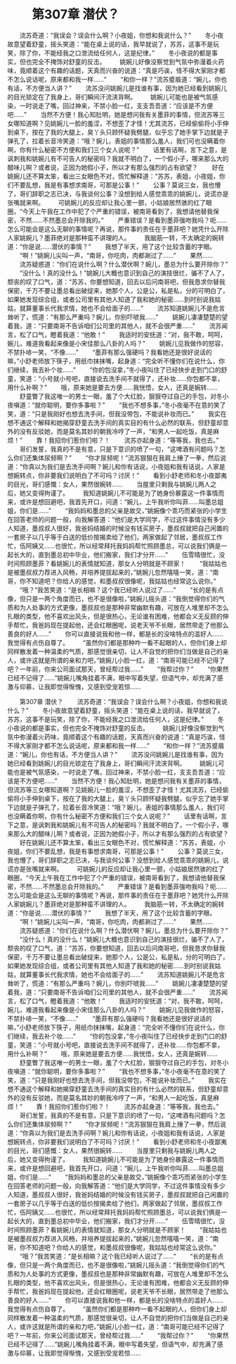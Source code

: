 # 　　第307章 潜伏？
　　流苏奇道：“我误会？误会什么啊？小夜姐，你想和我说什么？”
　　冬小夜故意望着舒童，摇头笑道：“能在桌上说的话，我早就说了，苏苏，这事不是玩笑，除了你，不能经我之口泄流给任何人，这是纪律。”
　　冬小夜说的都是事实，但也完全不掩饰对舒童的反击。
　　姚婉儿好像没察觉到气氛中弥漫着火药味，竟顺着这个有趣的话题，天真而兴奋的说道：“真是巧诶，怪不得大家刚才都不怎么说话呢，原来都和我一样……”
　　“和你一样？”流苏蹙眉道：“婉儿，你也有话，不方便当人讲？”
　　流苏没问姚婉儿是找谁有事，因为她已经看到姚婉儿的目光锁定在了我身上，哥们瞬间汗流浃背啊。
　　姚婉儿可能也是被气氛感染，一时说走了嘴，回过神来，不禁小脸一红，支支吾吾道：“应该是不方便吧……”
　　当然不方便！我心知肚明，她是想问我有关墨菲的事情，但流苏等三女哪知道啊？见姚婉儿一脸的羞涩，不想歪了才怪！尤其流苏，已经偷偷将小手伸到桌下，按在了我的大腿上，臭丫头只顾怀疑我劈腿，似乎忘了她手掌下边就是子弹孔了，拉着长音冷笑道：“哦？婉儿，表姐的事情那么羞人，我们可也没瞒着你啊，你有什么秘密不方便和我们三个女人说呢？”
　　话里有话啊，言下之意，是讽刺我和姚婉儿有不可告人的秘密吗？我就不明白了，一个假小子，哪来那么大的醋味儿啊？或者说，正因为她假小子，所以才有那么强烈的占有欲望？
　　好在姚婉儿还不算太笨，看出三女眼色不对，慌忙解释道：“苏苏，表姐，小夜姐，你们不要乱想，我是有事想求南哥，可那是公事！”
　　公事？莫说三女，我也懵了，哥们辞职之志已决，与我谈何公事？没想到给人感觉乖乖的姚婉儿，说谎亦是张嘴就来啊。
　　可姚婉儿的反应却让我心里一颤，小姑娘居然骇的红了眼圈，“今天上午我在工作中犯了个严重的错误，被南哥看到了，我想请他替我保密，不然……不然墨总会开除我的。”
　　严重错误？是看到墨菲强吻我吗？呃……怎么可能会是这么无聊的事情呢？再说，那件事的责任在于墨菲吧？她凭什么开除人家姚婉儿？墨菲绝对是那种蛮不讲理的人。
　　我脑筋一转，不太确定的婉转道：“你是说……潜伏的事情？”
　　我想了半天，用了这个比较含蓄的字眼。
　　“啊！”姚婉儿尖叫一声，“南哥，你吃肉，肉都涮过了……”
　　果然……
　　流苏疑惑道：“你们在说什么啊？什么潜伏啊？婉儿，墨总为什么要开除你？”
　　“没什么！真的没什么！”姚婉儿大概也意识到自己的演技很烂，骗不了人了，颓丧的叹了口气，道：“苏苏，你要想知道，回去以后问南哥吧，但我恳求你替我保密，千万不要让墨总看出破绽来，她那个人，公是公，私是私，分的可明白了，如果她发现综合组，或者公司里有其他人知道了我和她的秘密……到时别说我姑姑，就算董事长代我求情，她也不会给面子的……”
　　流苏知道姚婉儿不是危言耸听了，慌道：“有那么严重吗？婉儿，你别吓唬我……”
　　姚婉儿凄凄楚楚的望着我，道：“只要南哥不告诉咱们公司里的其他人，就不会很严重……”
　　流苏闻言，松了口气，瞪着我道：“他敢！”
　　我适时的安抚道：“对，我不敢，呵呵，婉儿，难道我看起来像是小宋佳那么八卦的人吗？”
　　姚婉儿见我做作的怒容，不禁扑哧一笑，“不像……”
　　“墨菲有那么强硬吗？我看她还是很好说话的嘛，”小舒老师放下筷子，用纸巾抹抹嘴，起身道：“完全听不懂你们在说什么，你们继续，我去补个妆……”
　　“你的包没拿，”冬小夜叫住了已经快步走到门口的舒童，笑道：“小号就小号吧，直接说去洗手间不就得了，还补妆……你包都不拿，用什么补啊？”
　　哦，原来她是要去方便……我恍悟，女人，还真是婉转……
　　舒童瞥了我这唯一的男士一眼，羞了个大红脸，狠狠夺过自己的手包，对冬小夜嗔道：“就你聪明，要你多事啦？”
　　“我也不想多事，”冬小夜毫不在意的笑了笑，道：“只是我刚好也想去洗手间，但我没带包，不能说补妆而已。”
　　我实在想不通这个解释和她揭穿舒童去洗手间的真实目的有什么必然的联系，但舒童却意外的没有反驳她，而是莫名其妙的朝我冷哼了一声，“和男人一起吃饭，真是麻烦！”
　　靠！我招你们惹你们啦？！
　　流苏亦起身道：“等等我，我也去。”
　　哥们发誓，我真的不是有意，只是下意识的喷了一句，“这啤酒有问题吗？怎么你们还集体尿频啊？”
　　“你才尿频呢！”流苏狠狠在我肩上捶了一拳，然后说道：“你真以为我们是去洗手间啊？婉儿和你有话说，小夜姐和我有话说，人家是想婉转点，你非要我们说明白了不可吗？讨厌！”
　　看到小舒老师和冬小夜鄙夷的目光，哥们感慨：女人，果然很婉转……
　　当屋里只剩我与姚婉儿两人之后，她又变得拘谨了。
　　我知道姚婉儿不可能是为了她身份暴露这一件事情而来，或许是想回避吧，我首先开口，问道：“婉儿，上午我听你叫菲……叫墨总姐姐，你们是……”
　　“我妈妈和墨总的父亲是故交，”姚婉像个乖巧而紧张的小学生在回答老师的问题一般，向我解答道：“他们是大学同学，不过这件事情没有多少人知道，墨叔叔人很好，我爸妈结婚的时候没有钱买房子，墨叔叔就把自己闲置的一套房子以几乎等于白送的低价按揭卖给了他们，两家做起了邻居，墨叔叔工作忙，伍阿姨又……也很忙，所以经常拜托我妈妈帮忙照顾墨总，可以说我们俩是一起长大的，直到墨总初中毕业，他们搬家，我们才分开……”
　　伍雪晴很忙，没时间照顾墨菲？看姚婉儿的表情就知道，那女人分明就是不顾家！
　　“我姑姑也是被墨叔叔力荐进入风畅，并培养提拔起来的，”姚婉儿忽然嘻嘻一笑，道：“南哥，你不知道吧？你给人的感觉，和墨叔叔很像呢，我姑姑也经常这么说你。”
　　“哦？”我苦笑道：“是长相嘛？这个我已经听人说过了……”
　　“长的是有点像，但只是一两个角度而已，也不是很像啦，”姚婉儿摇头道：“我倒觉得你们的气质和为人处事的方式更像，墨叔叔也是那种非常幽默有趣，可放在人堆里却不怎么扎眼的类型，他不喜欢出风头，但是很热心，无论谁有困难，他都会义无反顾的伸手帮忙，我爸妈现在提起他，还会红眼圈呢，说老天爷不长眼，居然带走了他那么善良的好人……”
　　你可以直接说我和他一样，都是长的没啥特点的滥好人……我觉得有点伤自尊了。
　　“虽然你们都是那种咋一看不起眼的人，但你们身上却同样散发着一种温柔的气质，那感觉很亲切，让人不自觉的把你们当做是自己的亲人，或许这就是所谓的亲和力吧，”姚婉儿小脸一红，道：“南哥可能已经不记得了吧？一年前，你来公司面试那天，曾经帮过我……”
　　“我帮过你？”
　　“你果然已经不记得了……”姚婉儿嘴角挂着不满，眼中写着失望，但语气中，却充满了感激与仰慕，让我即觉得惭愧，又感到受宠若惊……

　　第307章 潜伏？
　　流苏奇道：“我误会？误会什么啊？小夜姐，你想和我说什么？”
　　冬小夜故意望着舒童，摇头笑道：“能在桌上说的话，我早就说了，苏苏，这事不是玩笑，除了你，不能经我之口泄流给任何人，这是纪律。”
　　冬小夜说的都是事实，但也完全不掩饰对舒童的反击。
　　姚婉儿好像没察觉到气氛中弥漫着火药味，竟顺着这个有趣的话题，天真而兴奋的说道：“真是巧诶，怪不得大家刚才都不怎么说话呢，原来都和我一样……”
　　“和你一样？”流苏蹙眉道：“婉儿，你也有话，不方便当人讲？”
　　流苏没问姚婉儿是找谁有事，因为她已经看到姚婉儿的目光锁定在了我身上，哥们瞬间汗流浃背啊。
　　姚婉儿可能也是被气氛感染，一时说走了嘴，回过神来，不禁小脸一红，支支吾吾道：“应该是不方便吧……”
　　当然不方便！我心知肚明，她是想问我有关墨菲的事情，但流苏等三女哪知道啊？见姚婉儿一脸的羞涩，不想歪了才怪！尤其流苏，已经偷偷将小手伸到桌下，按在了我的大腿上，臭丫头只顾怀疑我劈腿，似乎忘了她手掌下边就是子弹孔了，拉着长音冷笑道：“哦？婉儿，表姐的事情那么羞人，我们可也没瞒着你啊，你有什么秘密不方便和我们三个女人说呢？”
　　话里有话啊，言下之意，是讽刺我和姚婉儿有不可告人的秘密吗？我就不明白了，一个假小子，哪来那么大的醋味儿啊？或者说，正因为她假小子，所以才有那么强烈的占有欲望？
　　好在姚婉儿还不算太笨，看出三女眼色不对，慌忙解释道：“苏苏，表姐，小夜姐，你们不要乱想，我是有事想求南哥，可那是公事！”
　　公事？莫说三女，我也懵了，哥们辞职之志已决，与我谈何公事？没想到给人感觉乖乖的姚婉儿，说谎亦是张嘴就来啊。
　　可姚婉儿的反应却让我心里一颤，小姑娘居然骇的红了眼圈，“今天上午我在工作中犯了个严重的错误，被南哥看到了，我想请他替我保密，不然……不然墨总会开除我的。”
　　严重错误？是看到墨菲强吻我吗？呃……怎么可能会是这么无聊的事情呢？再说，那件事的责任在于墨菲吧？她凭什么开除人家姚婉儿？墨菲绝对是那种蛮不讲理的人。
　　我脑筋一转，不太确定的婉转道：“你是说……潜伏的事情？”
　　我想了半天，用了这个比较含蓄的字眼。
　　“啊！”姚婉儿尖叫一声，“南哥，你吃肉，肉都涮过了……”
　　果然……
　　流苏疑惑道：“你们在说什么啊？什么潜伏啊？婉儿，墨总为什么要开除你？”
　　“没什么！真的没什么！”姚婉儿大概也意识到自己的演技很烂，骗不了人了，颓丧的叹了口气，道：“苏苏，你要想知道，回去以后问南哥吧，但我恳求你替我保密，千万不要让墨总看出破绽来，她那个人，公是公，私是私，分的可明白了，如果她发现综合组，或者公司里有其他人知道了我和她的秘密……到时别说我姑姑，就算董事长代我求情，她也不会给面子的……”
　　流苏知道姚婉儿不是危言耸听了，慌道：“有那么严重吗？婉儿，你别吓唬我……”
　　姚婉儿凄凄楚楚的望着我，道：“只要南哥不告诉咱们公司里的其他人，就不会很严重……”
　　流苏闻言，松了口气，瞪着我道：“他敢！”
　　我适时的安抚道：“对，我不敢，呵呵，婉儿，难道我看起来像是小宋佳那么八卦的人吗？”
　　姚婉儿见我做作的怒容，不禁扑哧一笑，“不像……”
　　“墨菲有那么强硬吗？我看她还是很好说话的嘛，”小舒老师放下筷子，用纸巾抹抹嘴，起身道：“完全听不懂你们在说什么，你们继续，我去补个妆……”
　　“你的包没拿，”冬小夜叫住了已经快步走到门口的舒童，笑道：“小号就小号吧，直接说去洗手间不就得了，还补妆……你包都不拿，用什么补啊？”
　　哦，原来她是要去方便……我恍悟，女人，还真是婉转……
　　舒童瞥了我这唯一的男士一眼，羞了个大红脸，狠狠夺过自己的手包，对冬小夜嗔道：“就你聪明，要你多事啦？”
　　“我也不想多事，”冬小夜毫不在意的笑了笑，道：“只是我刚好也想去洗手间，但我没带包，不能说补妆而已。”
　　我实在想不通这个解释和她揭穿舒童去洗手间的真实目的有什么必然的联系，但舒童却意外的没有反驳她，而是莫名其妙的朝我冷哼了一声，“和男人一起吃饭，真是麻烦！”
　　靠！我招你们惹你们啦？！
　　流苏亦起身道：“等等我，我也去。”
　　哥们发誓，我真的不是有意，只是下意识的喷了一句，“这啤酒有问题吗？怎么你们还集体尿频啊？”
　　“你才尿频呢！”流苏狠狠在我肩上捶了一拳，然后说道：“你真以为我们是去洗手间啊？婉儿和你有话说，小夜姐和我有话说，人家是想婉转点，你非要我们说明白了不可吗？讨厌！”
　　看到小舒老师和冬小夜鄙夷的目光，哥们感慨：女人，果然很婉转……
　　当屋里只剩我与姚婉儿两人之后，她又变得拘谨了。
　　我知道姚婉儿不可能是为了她身份暴露这一件事情而来，或许是想回避吧，我首先开口，问道：“婉儿，上午我听你叫菲……叫墨总姐姐，你们是……”
　　“我妈妈和墨总的父亲是故交，”姚婉像个乖巧而紧张的小学生在回答老师的问题一般，向我解答道：“他们是大学同学，不过这件事情没有多少人知道，墨叔叔人很好，我爸妈结婚的时候没有钱买房子，墨叔叔就把自己闲置的一套房子以几乎等于白送的低价按揭卖给了他们，两家做起了邻居，墨叔叔工作忙，伍阿姨又……也很忙，所以经常拜托我妈妈帮忙照顾墨总，可以说我们俩是一起长大的，直到墨总初中毕业，他们搬家，我们才分开……”
　　伍雪晴很忙，没时间照顾墨菲？看姚婉儿的表情就知道，那女人分明就是不顾家！
　　“我姑姑也是被墨叔叔力荐进入风畅，并培养提拔起来的，”姚婉儿忽然嘻嘻一笑，道：“南哥，你不知道吧？你给人的感觉，和墨叔叔很像呢，我姑姑也经常这么说你。”
　　“哦？”我苦笑道：“是长相嘛？这个我已经听人说过了……”
　　“长的是有点像，但只是一两个角度而已，也不是很像啦，”姚婉儿摇头道：“我倒觉得你们的气质和为人处事的方式更像，墨叔叔也是那种非常幽默有趣，可放在人堆里却不怎么扎眼的类型，他不喜欢出风头，但是很热心，无论谁有困难，他都会义无反顾的伸手帮忙，我爸妈现在提起他，还会红眼圈呢，说老天爷不长眼，居然带走了他那么善良的好人……”
　　你可以直接说我和他一样，都是长的没啥特点的滥好人……我觉得有点伤自尊了。
　　“虽然你们都是那种咋一看不起眼的人，但你们身上却同样散发着一种温柔的气质，那感觉很亲切，让人不自觉的把你们当做是自己的亲人，或许这就是所谓的亲和力吧，”姚婉儿小脸一红，道：“南哥可能已经不记得了吧？一年前，你来公司面试那天，曾经帮过我……”
　　“我帮过你？”
　　“你果然已经不记得了……”姚婉儿嘴角挂着不满，眼中写着失望，但语气中，却充满了感激与仰慕，让我即觉得惭愧，又感到受宠若惊……
